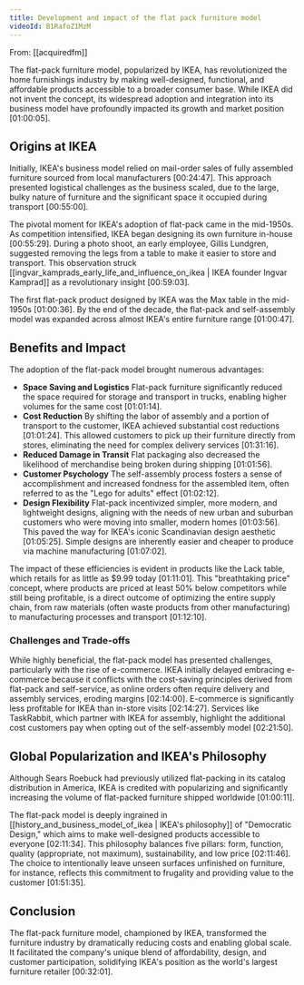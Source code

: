 ```yaml
---
title: Development and impact of the flat pack furniture model
videoId: B1RafoZ1MzM
---
```


From: [[acquiredfm]] <br/> 

The flat-pack furniture model, popularized by IKEA, has revolutionized the home furnishings industry by making well-designed, functional, and affordable products accessible to a broader consumer base. While IKEA did not invent the concept, its widespread adoption and integration into its business model have profoundly impacted its growth and market position <a class="yt-timestamp" data-t="01:00:05">[01:00:05]</a>.

## Origins at IKEA

Initially, IKEA's business model relied on mail-order sales of fully assembled furniture sourced from local manufacturers <a class="yt-timestamp" data-t="00:24:47">[00:24:47]</a>. This approach presented logistical challenges as the business scaled, due to the large, bulky nature of furniture and the significant space it occupied during transport <a class="yt-timestamp" data-t="00:55:00">[00:55:00]</a>.

The pivotal moment for IKEA's adoption of flat-pack came in the mid-1950s. As competition intensified, IKEA began designing its own furniture in-house <a class="yt-timestamp" data-t="00:55:29">[00:55:29]</a>. During a photo shoot, an early employee, Gillis Lundgren, suggested removing the legs from a table to make it easier to store and transport. This observation struck [[ingvar_kamprads_early_life_and_influence_on_ikea | IKEA founder Ingvar Kamprad]] as a revolutionary insight <a class="yt-timestamp" data-t="00:59:03">[00:59:03]</a>.

The first flat-pack product designed by IKEA was the Max table in the mid-1950s <a class="yt-timestamp" data-t="01:00:36">[01:00:36]</a>. By the end of the decade, the flat-pack and self-assembly model was expanded across almost IKEA's entire furniture range <a class="yt-timestamp" data-t="01:00:47">[01:00:47]</a>.

## Benefits and Impact

The adoption of the flat-pack model brought numerous advantages:

*   **Space Saving and Logistics** Flat-pack furniture significantly reduced the space required for storage and transport in trucks, enabling higher volumes for the same cost <a class="yt-timestamp" data-t="01:01:14">[01:01:14]</a>.
*   **Cost Reduction** By shifting the labor of assembly and a portion of transport to the customer, IKEA achieved substantial cost reductions <a class="yt-timestamp" data-t="01:01:24">[01:01:24]</a>. This allowed customers to pick up their furniture directly from stores, eliminating the need for complex delivery services <a class="yt-timestamp" data-t="01:31:16">[01:31:16]</a>.
*   **Reduced Damage in Transit** Flat packaging also decreased the likelihood of merchandise being broken during shipping <a class="yt-timestamp" data-t="01:01:56">[01:01:56]</a>.
*   **Customer Psychology** The self-assembly process fosters a sense of accomplishment and increased fondness for the assembled item, often referred to as the "Lego for adults" effect <a class="yt-timestamp" data-t="01:02:12">[01:02:12]</a>.
*   **Design Flexibility** Flat-pack incentivized simpler, more modern, and lightweight designs, aligning with the needs of new urban and suburban customers who were moving into smaller, modern homes <a class="yt-timestamp" data-t="01:03:56">[01:03:56]</a>. This paved the way for IKEA's iconic Scandinavian design aesthetic <a class="yt-timestamp" data-t="01:05:25">[01:05:25]</a>. Simple designs are inherently easier and cheaper to produce via machine manufacturing <a class="yt-timestamp" data-t="01:07:02">[01:07:02]</a>.

The impact of these efficiencies is evident in products like the Lack table, which retails for as little as $9.99 today <a class="yt-timestamp" data-t="01:11:01">[01:11:01]</a>. This "breathtaking price" concept, where products are priced at least 50% below competitors while still being profitable, is a direct outcome of optimizing the entire supply chain, from raw materials (often waste products from other manufacturing) to manufacturing processes and transport <a class="yt-timestamp" data-t="01:12:10">[01:12:10]</a>.

### Challenges and Trade-offs

While highly beneficial, the flat-pack model has presented challenges, particularly with the rise of e-commerce. IKEA initially delayed embracing e-commerce because it conflicts with the cost-saving principles derived from flat-pack and self-service, as online orders often require delivery and assembly services, eroding margins <a class="yt-timestamp" data-t="02:14:00">[02:14:00]</a>. E-commerce is significantly less profitable for IKEA than in-store visits <a class="yt-timestamp" data-t="02:14:27">[02:14:27]</a>. Services like TaskRabbit, which partner with IKEA for assembly, highlight the additional cost customers pay when opting out of the self-assembly model <a class="yt-timestamp" data-t="02:21:50">[02:21:50]</a>.

## Global Popularization and IKEA's Philosophy

Although Sears Roebuck had previously utilized flat-packing in its catalog distribution in America, IKEA is credited with popularizing and significantly increasing the volume of flat-packed furniture shipped worldwide <a class="yt-timestamp" data-t="01:00:11">[01:00:11]</a>.

The flat-pack model is deeply ingrained in [[history_and_business_model_of_ikea | IKEA's philosophy]] of "Democratic Design," which aims to make well-designed products accessible to everyone <a class="yt-timestamp" data-t="02:11:34">[02:11:34]</a>. This philosophy balances five pillars: form, function, quality (appropriate, not maximum), sustainability, and low price <a class="yt-timestamp" data-t="02:11:46">[02:11:46]</a>. The choice to intentionally leave unseen surfaces unfinished on furniture, for instance, reflects this commitment to frugality and providing value to the customer <a class="yt-timestamp" data-t="01:51:35">[01:51:35]</a>.

## Conclusion

The flat-pack furniture model, championed by IKEA, transformed the furniture industry by dramatically reducing costs and enabling global scale. It facilitated the company's unique blend of affordability, design, and customer participation, solidifying IKEA's position as the world's largest furniture retailer <a class="yt-timestamp" data-t="00:32:01">[00:32:01]</a>.